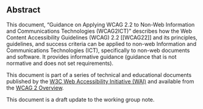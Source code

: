 Abstract
--------

This document, “Guidance on Applying WCAG 2.2 to Non-Web Information and Communications Technologies (WCAG2ICT)” describes how the Web Content Accessibility Guidelines (WCAG) 2.2 \[\[WCAG22\]\] and its principles, guidelines, and success criteria can be applied to non-web Information and Communications Technologies (ICT), specifically to non-web documents and software. It provides informative guidance (guidance that is not normative and does not set requirements).

This document is part of a series of technical and educational documents published by the [W3C Web Accessibility Initiative (WAI)](http://www.w3.org/WAI/) and available from the [WCAG 2 Overview](http://www.w3.org/WAI/intro/wcag.php).

This document is a draft update to the working group note.
